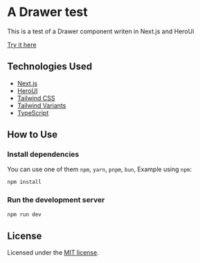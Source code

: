 # A Drawer test

This is a test of a Drawer component writen in Next.js and HeroUi

[Try it here]([https://githubbox.com/heroui-inc/heroui/next-app-template](https://iramlg-drawer-1424eb531479.herokuapp.com/))

## Technologies Used

- [Next.js](https://nextjs.org/docs/getting-started)
- [HeroUI](https://heroui.com/)
- [Tailwind CSS](https://tailwindcss.com/)
- [Tailwind Variants](https://tailwind-variants.org)
- [TypeScript](https://www.typescriptlang.org/)

## How to Use

### Install dependencies

You can use one of them `npm`, `yarn`, `pnpm`, `bun`, Example using `npm`:

```bash
npm install
```

### Run the development server

```bash
npm run dev
```

## License

Licensed under the [MIT license](https://github.com/heroui-inc/next-app-template/blob/main/LICENSE).

